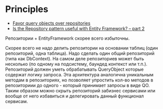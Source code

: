 # Principles

* [Favor query objects over repositories](https://lostechies.com/jimmybogard/2012/10/08/favor-query-objects-over-repositories/)
* [Is the Repository pattern useful with Entity Framework? – part 2](https://www.thereformedprogrammer.net/is-the-repository-pattern-useful-with-entity-framework-part-2/)

Репозитории + EntityFramework скорее всего избыточны.

Скорее всего не надо делить репозитории на основании таблиц (один репозиторий, одна таблица). Надо сделать один общий репозиторий (типа как DbContext). На самом деле репозиториев может быть несколько (по одному на подсистему, баундед контекст или т.п.).
Репозиторий должен уметь обрабатывать QueryObject которые содержат логику запроса. Эта архитектура аналогична уникальным методам в репозиториях, но позволяет упростить кол-во методов в репозиториии до одного - который принимает запросы в виде QO. Таким образом можно скрыть репозиторий  забизнес сервисами или вообще от него избавиться и делегировать данный функционал сервисам.
